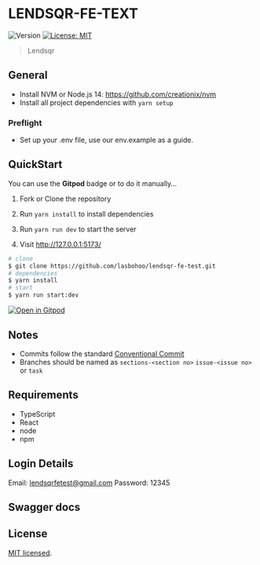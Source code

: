 # LENDSQR-FE-TEXT

<p>
  <img alt="Version" src="https://img.shields.io/badge/version-0.1.0-blue.svg?cacheSeconds=2592000" />
  <a href="#" target="_blank">
    <img alt="License: MIT" src="https://img.shields.io/badge/License-MIT-yellow.svg" />
  </a>
</p>

> Lendsqr

## General

- Install NVM or Node.js 14: https://github.com/creationix/nvm
- Install all project dependencies with `yarn setup`

### Preflight

- Set up your .env file, use our env.example as a guide.

## QuickStart

You can use the **Gitpod** badge or to do it manually...

1. Fork or Clone the repository

2. Run `yarn install` to install dependencies

3. Run `yarn run dev` to start the server

4. Visit http://127.0.0.1:5173/

```bash
# clone
$ git clone https://github.com/lasbohoo/lendsqr-fe-test.git
# dependencies
$ yarn install
# start
$ yarn run start:dev
```

[circleci-image]: https://img.shields.io/circleci/build/github/nestjs/nest/master?token=abc123def456
[circleci-url]: https://circleci.com/gh/nestjs/nest

[![Open in Gitpod](https://gitpod.io/button/open-in-gitpod.svg)](https://gitpod.io/#https://https://github.com/lasbohoo/lendsqr-fe-test.git)

## Notes

- Commits follow the standard [Conventional Commit](https://www.conventionalcommits.org/en/v1.0.0/)
- Branches should be named as `sections-<section no>` `issue-<issue no>` or `task`

## Requirements

- TypeScript
- React
- node
- npm

## Login Details

Email: lendsqrfetest@gmail.com
Password: 12345

## Swagger docs

<!--## Test-->

<!--```bash
# unit tests
$ npm run test
# e2e tests
$ npm run test:e2e
# test coverage
$ npm run test:cov
```-->

## License

[MIT licensed](LICENSE).

<!--## Socials

Join our Discord community [here](http://discord.eddiehub.org/)
Subscribe our YouTube channel [here](https://www.youtube.com/user/eddiejaoude)-->
